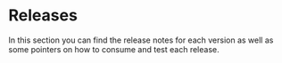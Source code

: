# Releases

In this section you can find the release notes for each version as well as some pointers on how to consume and test each release.
